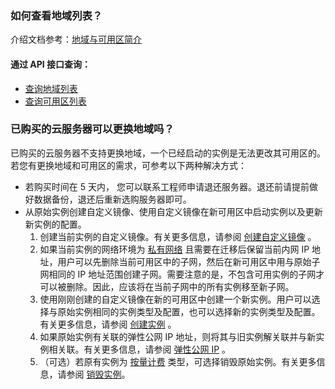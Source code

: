 ### 如何查看地域列表？

介绍文档参考：[地域与可用区简介](/document/product/213/6091)

#### 通过 API 接口查询：

- [查询地域列表](/document/product/213/15708)
- [查询可用区列表](/document/product/213/15707)

### 已购买的云服务器可以更换地域吗？

已购买的云服务器不支持更换地域，一个已经启动的实例是无法更改其可用区的。若您有更换地域和可用区的需求，可参考以下两种解决方式：

- 若购买时间在 5 天内， 您可以联系工程师申请退还服务器。退还前请提前做好数据备份，退还后重新选购服务器即可。
- 从原始实例创建自定义镜像、使用自定义镜像在新可用区中启动实例以及更新新实例的配置。
  1. 创建当前实例的自定义镜像。有关更多信息，请参阅  [创建自定义镜像](/doc/product/213/4942) 。
  2. 如果当前实例的网络环境为 [私有网络](/doc/product/213/5227) 且需要在迁移后保留当前内网 IP 地址，用户可以先删除当前可用区中的子网，然后在新可用区中用与原始子网相同的 IP 地址范围创建子网。需要注意的是，不包含可用实例的子网才可以被删除。因此，应该将在当前子网中的所有实例移至新子网。
  3. 使用刚刚创建的自定义镜像在新的可用区中创建一个新实例。用户可以选择与原始实例相同的实例类型及配置，也可以选择新的实例类型及配置。有关更多信息，请参阅 [创建实例](/doc/product/213/4855) 。
  4. 如果原始实例有关联的弹性公网 IP 地址，则将其与旧实例解关联并与新实例相关联。有关更多信息，请参阅  [弹性公网 IP](/doc/product/213/5733) 。
  5. （可选）若原有实例为 [按量计费](/doc/product/213/2180#2.-.E6.8C.89.E9.87.8F.E8.AE.A1.E8.B4.B9) 类型，可选择销毁原始实例。有关更多信息，请参阅  [销毁实例](/doc/product/213/4930)。